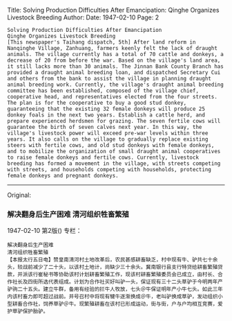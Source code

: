 Title: Solving Production Difficulties After Emancipation: Qinghe Organizes Livestock Breeding
Author:
Date: 1947-02-10
Page: 2

    Solving Production Difficulties After Emancipation
    Qinghe Organizes Livestock Breeding
    [This newspaper's Taihang dispatch, 5th] After land reform in Nanqinghe Village, Zanhuang, farmers keenly felt the lack of draught animals. The village currently has a total of 70 cattle and donkeys, a decrease of 20 from before the war. Based on the village's land area, it still lacks more than 30 animals. The Jinnan Bank County Branch has provided a draught animal breeding loan, and dispatched Secretary Cui and others from the bank to assist the village in planning draught animal breeding work. Currently, the village's draught animal breeding committee has been established, composed of the village chief, cooperative head, and representatives elected from the four streets. The plan is for the cooperative to buy a good stud donkey, guaranteeing that the existing 32 female donkeys will produce 25 donkey foals in the next two years. Establish a cattle herd, and prepare experienced herdsmen for grazing. The seven fertile cows will guarantee the birth of seven calves next year. In this way, the village's livestock power will exceed pre-war levels within three years. It also calls on the village to gradually replace existing steers with fertile cows, and old stud donkeys with female donkeys, and to mobilize the organization of small draught animal cooperatives to raise female donkeys and fertile cows. Currently, livestock breeding has formed a movement in the village, with streets competing with streets, and households competing with households, protecting female donkeys and pregnant donkeys.



<hr /> 

Original: 


### 解决翻身后生产困难  清河组织牲畜繁殖

1947-02-10
第2版()
专栏：

    解决翻身后生产困难
    清河组织牲畜繁殖
    【本报太行五日电】赞皇南清河村土地改革后，农民甚感耕畜缺乏，村中现有牛、驴共七十余头，较战前减少了二十头，以该村土地计，尚缺少三十余头。冀南银行县支行特贷给耕畜繁殖贷款，并派该行崔秘书等协助该村计划耕畜繁殖工作，现该村耕畜繁殖委员会已成立，由村长、合作社长及四街所选代表组成。计划为合作社买好叫驴一头，保证现有三十二头草驴于今明两年产驴驹二十五头。建立牛群，备用有经验的拦牛人牧放，七头＠牛保证明年产小牛七头。如此三年内该村畜力即可超过战前。并号召村中将现有犍牛逐渐换成＠牛，老叫驴换成草驴，发动组织小型耕畜合作社，饲养草驴＠牛。现繁殖耕畜在该村已形成运动，街与街，户与户均相互竞赛，爱护草驴保护胎驴。
